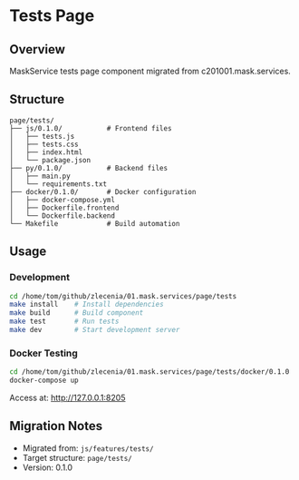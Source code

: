 # Tests Page

## Overview
MaskService tests page component migrated from c201001.mask.services.

## Structure
```
page/tests/
├── js/0.1.0/           # Frontend files
│   ├── tests.js
│   ├── tests.css
│   ├── index.html
│   └── package.json
├── py/0.1.0/           # Backend files
│   ├── main.py
│   └── requirements.txt
├── docker/0.1.0/       # Docker configuration
│   ├── docker-compose.yml
│   ├── Dockerfile.frontend
│   └── Dockerfile.backend
└── Makefile            # Build automation
```

## Usage

### Development
```bash
cd /home/tom/github/zlecenia/01.mask.services/page/tests
make install    # Install dependencies
make build      # Build component
make test       # Run tests
make dev        # Start development server
```

### Docker Testing
```bash
cd /home/tom/github/zlecenia/01.mask.services/page/tests/docker/0.1.0
docker-compose up
```

Access at: http://127.0.0.1:8205


## Migration Notes
- Migrated from: `js/features/tests/`
- Target structure: `page/tests/`
- Version: 0.1.0
